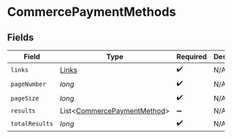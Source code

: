 # CommercePaymentMethods


## Fields

| Field                                                                       | Type                                                                        | Required                                                                    | Description                                                                 |
| --------------------------------------------------------------------------- | --------------------------------------------------------------------------- | --------------------------------------------------------------------------- | --------------------------------------------------------------------------- |
| `links`                                                                     | [Links](../../models/shared/Links.md)                                       | :heavy_check_mark:                                                          | N/A                                                                         |
| `pageNumber`                                                                | *long*                                                                      | :heavy_check_mark:                                                          | N/A                                                                         |
| `pageSize`                                                                  | *long*                                                                      | :heavy_check_mark:                                                          | N/A                                                                         |
| `results`                                                                   | List<[CommercePaymentMethod](../../models/shared/CommercePaymentMethod.md)> | :heavy_minus_sign:                                                          | N/A                                                                         |
| `totalResults`                                                              | *long*                                                                      | :heavy_check_mark:                                                          | N/A                                                                         |